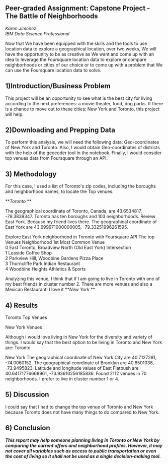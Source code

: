 ## Peer-graded Assignment: Capstone Project - The Battle of Neighborhoods

_Karen Jiménez_  
_IBM Data Science Professional_
 
Now that We have been equipped with the skills and the tools to use location data to explore a geographical location, over two weeks, We will have the opportunity to be as creative as We want and come up with an idea to leverage the Foursquare location data to explore or compare neighborhoods or cities of our choice or to come up with a problem that We can use the Foursquare location data to solve.
## 1)Introduction/Business Problem
This project will be an opportunity to see what is the best city for living according to the next preferences: a movie theater, food, dog parks. If there is a chance to move out to these cities: New York and Toronto, this project will help.
## 2)Downloading and Prepping Data
To perform this analysis, we will need the following data:
Geo-coordinates of New York and Toronto. Also, I would obtain Geo-coordinates of districts with the help of the geocoder tool in the notebook. Finally, I would consider top venues data from Foursquare through an API.

## 3) Methodology

For this case, I used a list of Toronto's zip codes, including the boroughs and neighborhood names, to locate the Top venues. 

**_Toronto_ **

The geographical coordinate of Toronto, Canada, are 43.6534817, -79.3839347.
Toronto has ten boroughs and 103 neighborhoods.
Review East York. Because my friend lives there.
The geographical coordinate of East York are 43.699971000000005, -79.33251996261595.

Explore East York neighborhood in Toronto with Foursquare API
The top Venues 
Neighborhood 1st Most Common Venue  \
0  East Toronto, Broadview North (Old East York)          Intersection   
1                                        Leaside           Coffee Shop   
2                Parkview Hill, Woodbine Gardens           Pizza Place   
3                               Thorncliffe Park     Indian Restaurant   
4                               Woodbine Heights    Athletics & Sports   

Analyzing this venue, I think that if I am going to live in Toronto with one of my best friends in cluster number 2. There are more venues and also a Mexican Restaurant! I love it
**_New York_ **

## 4) Results

Toronto Top Venues

New York Venues

Although I would love living in New York for the diversity and variety of things. I would say that the best option to be living in Toronto and New York are:
Toronto

New York
The geographical coordinate of New York City are 40.7127281, -74.0060152.
The geographical coordinate of Brooklyn are 40.6501038, -73.9495823.
Latitude and longitude values of East Flatbush are 40.64171776668961, -73.93610256185836.
Found 2112 venues in 70 neighborhoods.
I prefer to live in cluster number 1 or 4.

## 5) Discussion
I could say that I had to change the top venue of Toronto and New York because Toronto does not have many things to do compared to New York. 


## 6) Conclusion

**_This report may help someone planning living in Toronto or New York by comparing the current offers and neighborhood profiles. However, it may not cover all variables such as access to public transportation or even the cost of living so it shall not be used as a single decision-making tool._**

